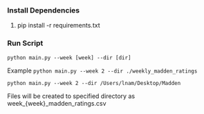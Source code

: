 ### Install Dependencies 
1. pip install -r requirements.txt

### Run Script 
``` python main.py --week [week] --dir [dir] ``` 

Example 
```python main.py --week 2 --dir ./weekly_madden_ratings```

```python main.py --week 2 --dir /Users/lnam/Desktop/Madden```

Files will be created to specified directory as week_{week}_madden_ratings.csv